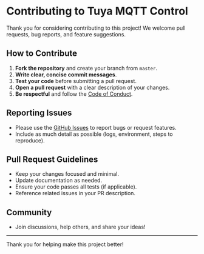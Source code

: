 # Contributing to Tuya MQTT Control

Thank you for considering contributing to this project! We welcome pull requests, bug reports, and feature suggestions.

## How to Contribute

1. **Fork the repository** and create your branch from `master`.
2. **Write clear, concise commit messages**.
3. **Test your code** before submitting a pull request.
4. **Open a pull request** with a clear description of your changes.
5. **Be respectful** and follow the [Code of Conduct](CODE_OF_CONDUCT.md).

## Reporting Issues

- Please use the [GitHub Issues](https://github.com/josearias210/tuya-mqtt-control/issues) to report bugs or request features.
- Include as much detail as possible (logs, environment, steps to reproduce).

## Pull Request Guidelines

- Keep your changes focused and minimal.
- Update documentation as needed.
- Ensure your code passes all tests (if applicable).
- Reference related issues in your PR description.

## Community

- Join discussions, help others, and share your ideas!

---

Thank you for helping make this project better!
